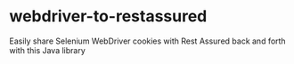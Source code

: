 # webdriver-to-restassured
Easily share Selenium WebDriver cookies with Rest Assured back and forth with this Java library
